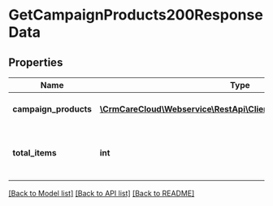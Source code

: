# GetCampaignProducts200ResponseData

## Properties
Name | Type | Description | Notes
------------ | ------------- | ------------- | -------------
**campaign_products** | [**\CrmCareCloud\Webservice\RestApi\Client\Model\CampaignProduct[]**](CampaignProduct.md) | List of the campaign products. | [optional] 
**total_items** | **int** | The number of all found campaign products. | [optional] 

[[Back to Model list]](../../README.md#documentation-for-models) [[Back to API list]](../../README.md#documentation-for-api-endpoints) [[Back to README]](../../README.md)

